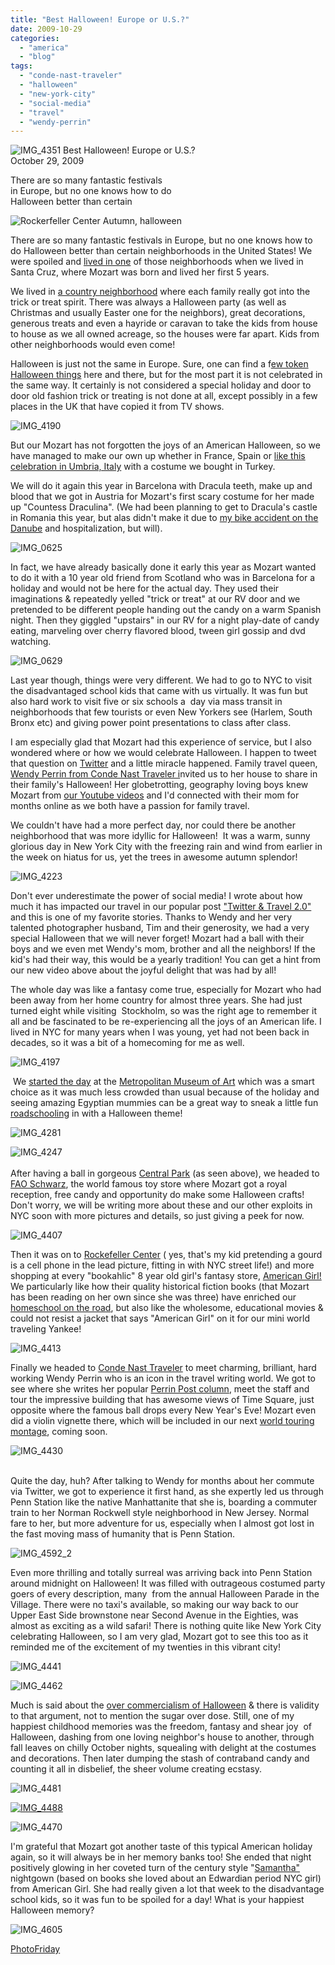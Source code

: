 ```yaml
---
title: "Best Halloween! Europe or U.S.?"
date: 2009-10-29
categories: 
  - "america"
  - "blog"
tags: 
  - "conde-nast-traveler"
  - "halloween"
  - "new-york-city"
  - "social-media"
  - "travel"
  - "wendy-perrin"
---
```


 ![IMG_4351](https://pub-ac94b3f306b24c0dba4238943c97f2e1.r2.dev/6a00e5502a950788330120a6844de6970c.jpg) Best Halloween! Europe or U.S.?  
October 29, 2009

There are so many fantastic festivals  
in Europe, but no one knows how to do  
Halloween better than certain

<!--more-->

![Rockerfeller Center Autumn, halloween](https://pub-ac94b3f306b24c0dba4238943c97f2e1.r2.dev/6a00e5502a950788330120a6844f49970c.jpg)  
  
There are so many fantastic festivals in Europe, but no one knows how to do Halloween better than certain neighborhoods in the United States! We were spoiled and [lived in one](http://soultravelers3new.local/2006/08/timing-is-eve-1.html) of those neighborhoods when we lived in Santa Cruz, where Mozart was born and lived her first 5 years.  
  
We lived in [a country neighborhood](http://soultravelers3new.local/2006/08/home-and-hous-1.html) where each family really got into the trick or treat spirit. There was always a Halloween party (as well as Christmas and usually Easter one for the neighbors), great decorations, generous treats and even a hayride or caravan to take the kids from house to house as we all owned acreage, so the houses were far apart. Kids from other neighborhoods would even come!

  
Halloween is just not the same in Europe. Sure, one can find a f[ew token Halloween things](http://soultravelers3new.local/2006/09/more-chocolate.html) here and there, but for the most part it is not celebrated in the same way. It certainly is not considered a special holiday and door to door old fashion trick or treating is not done at all, except possibly in a few places in the UK that have copied it from TV shows. 

![IMG_4190](https://pub-ac94b3f306b24c0dba4238943c97f2e1.r2.dev/6a00e5502a950788330120a68467b8970c.jpg)  
  
  
But our Mozart has not forgotten the joys of an American Halloween, so we have managed to make our own up whether in France, Spain or [like this celebration in Umbria, Italy](http://soultravelers3new.local/2008/03/ahhhumbria.html#more) with a costume we bought in Turkey.

We will do it again this year in Barcelona with Dracula teeth, make up and blood that we got in Austria for Mozart's first scary costume for her made up "Countess Draculina". (We had been planning to get to Dracula's castle in Romania this year, but alas didn't make it due to [my bike accident on the Danube](http://soultravelers3new.local/2009/09/-a-travelers-tragic-tale-handling-travel-disasters-medical-emergency-.html) and hospitalization, but will).

![IMG_0625](https://pub-ac94b3f306b24c0dba4238943c97f2e1.r2.dev/6a00e5502a950788330120a62d6841970b.jpg)  

In fact, we have already basically done it early this year as Mozart wanted to do it with a 10 year old friend from Scotland who was in Barcelona for a holiday and would not be here for the actual day. They used their imaginations & repeatedly yelled "trick or treat" at our RV door and we pretended to be different people handing out the candy on a warm Spanish night. Then they giggled "upstairs" in our RV for a night play-date of candy eating, marveling over cherry flavored blood, tween girl gossip and dvd watching.

![IMG_0629](https://pub-ac94b3f306b24c0dba4238943c97f2e1.r2.dev/6a00e5502a950788330120a6845c28970c.jpg)  
  
  
Last year though, things were very different. We had to go to NYC to visit the disadvantaged school kids that came with us virtually. It was fun but also hard work to visit five or six schools a  day via mass transit in neighborhoods that few tourists or even New Yorkers see (Harlem, South Bronx etc) and giving power point presentations to class after class.  
  
I am especially glad that Mozart had this experience of service, but I also wondered where or how we would celebrate Halloween. I happen to tweet that question on [Twitter](http://twitter.com/soultravelers3) and a little miracle happened. Family travel queen, [Wendy Perrin from Conde Nast Traveler i](http://www.concierge.com/cntraveler/blogs/perrinpost/2008/11/a-halloween-wit.html)nvited us to her house to share in their family's Halloween! Her globetrotting, geography loving boys knew Mozart from [our Youtube videos](http://www.youtube.com/user/soultravelers3) and I'd connected with their mom for months online as we both have a passion for family travel.  
  
We couldn't have had a more perfect day, nor could there be another neighborhood that was more idyllic for Halloween!  It was a warm, sunny glorious day in New York City with the freezing rain and wind from earlier in the week on hiatus for us, yet the trees in awesome autumn splendor!

![IMG_4223](https://pub-ac94b3f306b24c0dba4238943c97f2e1.r2.dev/6a00e5502a950788330120a685e176970c.jpg)  

Don't ever underestimate the power of social media! I wrote about how much it has impacted our travel in our popular post ["Twitter & Travel 2.0"](http://soultravelers3new.local/2009/02/twitter-travel-20.html) and this is one of my favorite stories. Thanks to Wendy and her very talented photographer husband, Tim and their generosity, we had a very special Halloween that we will never forget! Mozart had a ball with their boys and we even met Wendy's mom, brother and all the neighbors! If the kid's had their way, this would be a yearly tradition! You can get a hint from our new video above about the joyful delight that was had by all!

The whole day was like a fantasy come true, especially for Mozart who had been away from her home country for almost three years. She had just turned eight while visiting  Stockholm, so was the right age to remember it all and be fascinated to be re-experiencing all the joys of an American life. I lived in NYC for many years when I was young, yet had not been back in decades, so it was a bit of a homecoming for me as well.

![IMG_4197](https://pub-ac94b3f306b24c0dba4238943c97f2e1.r2.dev/6a00e5502a950788330120a6331783970b.jpg)  

 We [started the day](http://soultravelers3new.local/2009/09/family-travel-photo-nyc-usa-metropolitan-museum-of-art-egyptian.html) at the [Metropolitan Museum of Art](http://www.metmuseum.org/) which was a smart choice as it was much less crowded than usual because of the holiday and seeing amazing Egyptian mummies can be a great way to sneak a little fun [roadschooling](http://www.nunomad.com/blog/nomading-families-talk-about-life-and-education-round-table-discussion-part-i-soultravelers3/) in with a Halloween theme!

![IMG_4281](https://pub-ac94b3f306b24c0dba4238943c97f2e1.r2.dev/6a00e5502a950788330120a6332f15970b.jpg) 

![IMG_4247](https://pub-ac94b3f306b24c0dba4238943c97f2e1.r2.dev/6a00e5502a950788330120a6332fbb970b.jpg)  
   
After having a ball in gorgeous [Central Park](http://www.centralparknyc.org/site/PageServer) (as seen above), we headed to [FAO Schwarz](http://www.nyctourist.com/faoschwarz1.htm), the world famous toy store where Mozart got a royal reception, free candy and opportunity do make some Halloween crafts! Don't worry, we will be writing more about these and our other exploits in NYC soon with more pictures and details, so just giving a peek for now.

![IMG_4407](https://pub-ac94b3f306b24c0dba4238943c97f2e1.r2.dev/6a00e5502a950788330120a633360f970b.jpg) 

Then it was on to [Rockefeller Center](http://www.rockefellercenter.com/) ( yes, that's my kid pretending a gourd is a cell phone in the lead picture, fitting in with NYC street life!) and more shopping at every "bookahlic" 8 year old girl's fantasy store, [American Girl!](http://www.americangirl.com/stores/) We particularly like how their quality historical fiction books (that Mozart has been reading on her own since she was three) have enriched our [homeschool on the road](http://almostfearless.com/2009/10/11/traveling-homeschoolers-speak-how-they-do-it-day-27-of-30w30d/), but also like the wholesome, educational movies & could not resist a jacket that says "American Girl" on it for our mini world traveling Yankee!

![IMG_4413](https://pub-ac94b3f306b24c0dba4238943c97f2e1.r2.dev/6a00e5502a950788330120a6336afe970b.jpg)  

Finally we headed to [Conde Nast Traveler](http://www.concierge.com/cntraveler/) to meet charming, brilliant, hard working Wendy Perrin who is an icon in the travel writing world. We got to see where she writes her popular [Perrin Post column](http://www.concierge.com/cntraveler/blogs/perrinpost), meet the staff and tour the impressive building that has awesome views of Time Square, just opposite where the famous ball drops every New Year's Eve! Mozart even did a violin vignette there, which will be included in our next [world touring montage](http://www.youtube.com/watch?v=wn9rDTZj-m4), coming soon.

![IMG_4430](https://pub-ac94b3f306b24c0dba4238943c97f2e1.r2.dev/6a00e5502a950788330120a689fea8970c.jpg)  
   

Quite the day, huh? After talking to Wendy for months about her commute via Twitter, we got to experience it first hand, as she expertly led us through Penn Station like the native Manhattanite that she is, boarding a commuter train to her Norman Rockwell style neighborhood in New Jersey. Normal fare to her, but more adventure for us, especially when I almost got lost in the fast moving mass of humanity that is Penn Station.

![IMG_4592_2](https://pub-ac94b3f306b24c0dba4238943c97f2e1.r2.dev/6a00e5502a950788330120a689ffd6970c.jpg)  

Even more thrilling and totally surreal was arriving back into Penn Station around midnight on Halloween! It was filled with outrageous costumed party goers of every description, many  from the annual Halloween Parade in the Village. There were no taxi's available, so making our way back to our Upper East Side brownstone near Second Avenue in the Eighties, was almost as exciting as a wild safari! There is nothing quite like New York City celebrating Halloween, so I am very glad, Mozart got to see this too as it reminded me of the excitement of my twenties in this vibrant city!

![IMG_4441](https://pub-ac94b3f306b24c0dba4238943c97f2e1.r2.dev/6a00e5502a950788330120a6337f2a970b.jpg) 

![IMG_4462](https://pub-ac94b3f306b24c0dba4238943c97f2e1.r2.dev/6a00e5502a950788330120a68a12f1970c.jpg)  
  

Much is said about the [over commercialism of Halloween](http://www.livescience.com/strangenews/061026_halloween_popular.html) & there is validity to that argument, not to mention the sugar over dose. Still, one of my happiest childhood memories was the freedom, fantasy and shear joy  of Halloween, dashing from one loving neighbor's house to another, through fall leaves on chilly October nights, squealing with delight at the costumes and decorations. Then later dumping the stash of contraband candy and counting it all in disbelief, the sheer volume creating ecstasy.

![IMG_4481](https://pub-ac94b3f306b24c0dba4238943c97f2e1.r2.dev/6a00e5502a950788330120a63394fe970b.jpg) 

[![IMG_4488](https://pub-ac94b3f306b24c0dba4238943c97f2e1.r2.dev/6a00e5502a950788330120a63395e0970b.jpg)](http://soultravelers3new.local/wp-content/uploads/wp-content/uploads/2025/09/6a00e5502a950788330120a63395e0970b-768x576.jpg) 

  
![IMG_4470](https://pub-ac94b3f306b24c0dba4238943c97f2e1.r2.dev/6a00e5502a950788330120a68a2a0c970c.jpg)  
  

I'm grateful that Mozart got another taste of this typical American holiday again, so it will always be in her memory banks too! She ended that night positively glowing in her coveted turn of the century style "[Samantha"](http://en.wikipedia.org/wiki/American_Girl) nightgown (based on books she loved about an Edwardian period NYC girl) from American Girl. She had really given a lot that week to the disadvantage school kids, so it was fun to be spoiled for a day! What is your happiest Halloween memory?

![IMG_4605](https://pub-ac94b3f306b24c0dba4238943c97f2e1.r2.dev/6a00e5502a950788330120a63392e2970b.jpg) 

[PhotoFriday](http://www.deliciousbaby.com/)
